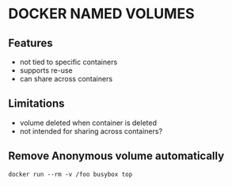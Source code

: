 # DOCKER NAMED VOLUMES

## Features

- not tied to specific containers
- supports re-use
- can share across containers

## Limitations

- volume deleted when container is deleted
- not intended for sharing across containers?

## Remove Anonymous volume automatically

```console
docker run --rm -v /foo busybox top
```
